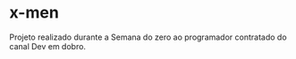 # x-men
 Projeto realizado durante a Semana do zero ao programador contratado do canal Dev em dobro.
